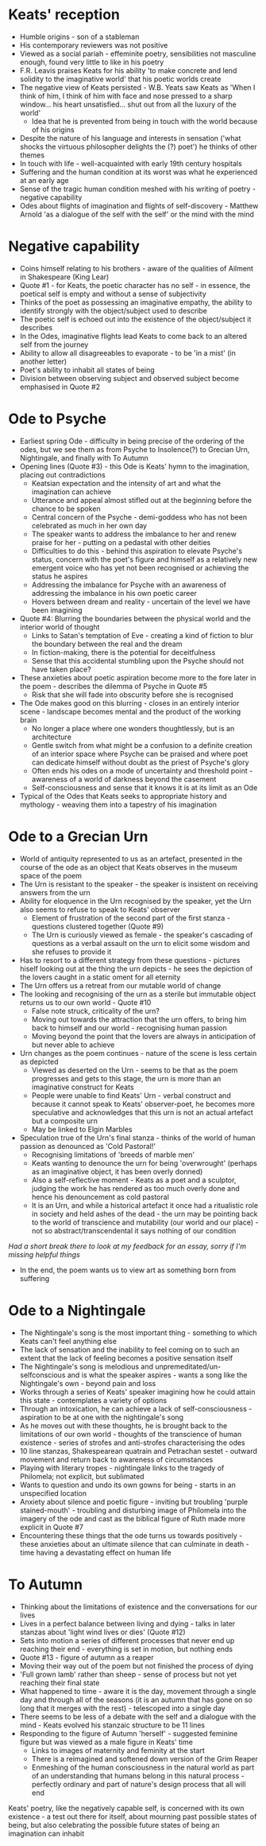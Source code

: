 # Keats' reception
* Humble origins - son of a stableman
* His contemporary reviewers was not positive 
* Viewed as a social pariah - effeminite poetry, sensibilities not masculine enough, found very little to like in his poetry
* F.R. Leavis praises Keats for his ability 'to make concrete and lend solidity to the imaginative world' that his poetic worlds create
* The negative view of Keats persisted - W.B. Yeats saw Keats as 'When I think of him, I think of him with face and nose pressed to a sharp window... his heart unsatisfied... shut out from all the luxury of the world'
    * Idea that he is prevented from being in touch with the world because of his origins
* Despite the nature of his language and interests in sensation ('what shocks the virtuous philosopher delights the (?) poet') he thinks of other themes
* In touch with life - well-acquainted with early 19th century hospitals
* Suffering and the human condition at its worst was what he experienced at an early age
* Sense of the tragic human condition meshed with his writing of poetry - negative capability
* Odes about flights of imagination and flights of self-discovery - Matthew Arnold 'as a dialogue of the self with the self' or the mind with the mind

# Negative capability
* Coins himself relating to his brothers - aware of the qualities of Ailment in Shakespeare (King Lear) 
* Quote #1 - for Keats, the poetic character has no self - in essence, the poetical self is empty and without a sense of subjectivity
* Thinks of the poet as possessing an imaginative empathy, the ability to identify strongly with the object/subject used to describe
* The poetic self is echoed out into the existence of the object/subject it describes
* In the Odes, imaginative flights lead Keats to come back to an altered self from the journey
* Ability to allow all disagreeables to evaporate - to be 'in a mist' (in another letter)
* Poet's ability to inhabit all states of being
* Division between observing subject and observed subject become emphasised in Quote #2 

# Ode to Psyche
* Earliest spring Ode - difficulty in being precise of the ordering of the odes, but we see them as from Psyche to Insolence(?) to Grecian Urn, Nightingale, and finally with To Autumn
* Opening lines (Quote #3) - this Ode is Keats' hymn to the imagination, placing out contradictions
    * Keatsian expectation and the intensity of art and what the imagination can achieve
    * Utterance and appeal almost stifled out at the beginning before the chance to be spoken
    * Central concern of the Psyche - demi-goddess who has not been celebrated as much in her own day 
    * The speaker wants to address the imbalance to her and renew praise for her - putting on a pedastal with other deities
    * Difficulties to do this - behind this aspiration to elevate Psyche's status, concern with the poet's figure and himself as a relatively new emergent voice who has yet not been recognised or achieving the status he aspires
    * Addressing the imbalance for Psyche with an awareness of addressing the imbalance in his own poetic career
    * Hovers between dream and reality - uncertain of the level we have been imagining
* Quote #4: Blurring the boundaries between the physical world and the interior world of thought
    * Links to Satan's temptation of Eve - creating a kind of fiction to blur the boundary between the real and the dream 
    * In fiction-making, there is the potential for deceitfulness
    * Sense that this accidental stumbling upon the Psyche should not have taken place?
* These anxieties about poetic aspiration become more to the fore later in the poem - describes the dilemma of Psyche in Quote #5
    * Risk that she will fade into obscurity before she is recognised 
* The Ode makes good on this blurring - closes in an entirely interior scene - landscape becomes mental and the product of the working brain
    * No longer a place where one wonders thoughtlessly, but is an architecture 
    * Gentle switch from what might be a confusion to a definite creation of an interior space where Psyche can be praised and where poet can dedicate himself without doubt as the priest of Psyche's glory
    * Often ends his odes on a mode of uncertainty and threshold point - awareness of a world of darkness beyond the casement
    * Self-consciousness and sense that it knows it is at its limit as an Ode 
* Typical of the Odes that Keats seeks to appropriate history and mythology - weaving them into a tapestry of his imagination

# Ode to a Grecian Urn
* World of antiquity represented to us as an artefact, presented in the course of the ode as an object that Keats observes in the museum space of the poem
* The Urn is resistant to the speaker - the speaker is insistent on receiving answers from the urn
* Ability for eloquence in the Urn recognised by the speaker, yet the Urn also seems to refuse to speak to Keats' observer 
    * Element of frustration of the second part of the first stanza - questions clustered together (Quote #9)
    * The Urn is curiously viewed as female - the speaker's cascading of questions as a verbal assault on the urn to elicit some wisdom and she refuses to provide it
* Has to resort to a different strategy from these questions - pictures hiself looking out at the thing the urn depicts - he sees the depiction of the lovers caught in a static oment for all eternity
* The Urn offers us a retreat from our mutable world of change
* The looking and recognising of the urn as a sterile but immutable object returns us to our own world - Quote #10
    * False note struck, criticality of the urn?
    * Moving out towards the attraction that the urn offers, to bring him back to himself and our world - recognising human passion
    * Moving beyond the point that the lovers are always in anticipation of but never able to achieve
* Urn changes as the poem continues - nature of the scene is less certain as depicted
    * Viewed as deserted on the Urn - seems to be that as the poem progresses and gets to this stage, the urn is more than an imaginative construct for Keats
    * People were unable to find Keats' Urn - verbal construct and because it cannot speak to Keats' observer-poet, he becomes more speculative and acknowledges that this urn is not an actual artefact but a composite urn
    * May be linked to Elgin Marbles
* Speculation true of the Urn's final stanza - thinks of the world of human passion as denounced as 'Cold Pastoral!'
    * Recognising limitations of 'breeds of marble men'
    * Keats wanting to denounce the urn for being 'overwrought' (perhaps as an imaginative object, it has been overly donned)
    * Also a self-reflective moment - Keats as a poet and a sculptor, judging the work he has rendered as too much overly done and hence his denouncement as cold pastoral
    * It is an Urn, and while a historical artefact it once had a ritualistic role in society and held ashes of the dead - the urn may be pointing back to the world of transcience and mutability (our world and our place) - not so abstract/transcendental it says nothing of our condition 

*Had a short break there to look at my feedback for an essay, sorry if I'm missing helpful things*

* In the end, the poem wants us to view art as something born from suffering

# Ode to a Nightingale
* The Nightingale's song is the most important thing - something to which Keats can't feel anything else
* The lack of sensation and the inability to feel coming on to such an extent that the lack of feeling becomes a positive sensation itself
* The Nightingale's song is melodious and unpremeditated/un-selfconscious and is what the speaker aspires - wants a song like the Nightingale's own - beyond pain and loss
* Works through a series of Keats' speaker imagining how he could attain this state - contemplates a variety of options
* Through an intoxication, he can achieve a lack of self-consciousness - aspiration to be at one with the nightingale's song
* As he moves out with these thoughts, he is brought back to the limitations of our own world - thoughts of the transcience of human existence - series of strofes and anti-strofes characterising the odes
* 10 line stanzas, Shakespearean quatrain and Petrachan sestet - outward movement and return back to awareness of circumstances
* Playing with literary tropes - nightingale links to the tragedy of Philomela; not explicit, but sublimated
* Wants to question and undo its own gowns for being - starts in an unspecified location
* Anxiety about silence and poetic figure - inviting but troubling 'purple stained-mouth' - troubling and disturbing image of Philomela into the imagery of the ode and cast as the biblical figure of Ruth made more explicit in Quote #7
* Encountering these things that the ode turns us towards positively - these anxieties about an ultimate silence that can culminate in death - time having a devastating effect on human life

# To Autumn
* Thinking about the limitations of existence and the conversations for our lives 
* Lives in a perfect balance between living and dying - talks in later stanzas about 'light wind lives or dies' (Quote #12)
* Sets into motion a series of different processes that never end up reaching their end - everything is set in motion, but nothing ends
* Quote #13 - figure of autumn as a reaper 
* Moving their way out of the poem but not finished the process of dying
* 'Full grown lamb' rather than sheep - sense of process but not yet reaching their final state 
* What happened to time - aware it is the day, movement through a single day and through all of the seasons (it is an autumn that has gone on so long that it merges with the rest) - telescoped into a single day
* There seems to be less of a debate with the self and a dialogue with the mind - Keats evolved his stanzaic structure to be 11 lines
* Responding to the figure of Autumn 'herself' - suggested feminine figure but was viewed as a male figure in Keats' time
    * Links to images of maternity and feminity at the start
    * There is a reimagined and softened down version of the Grim Reaper 
    * Enmeshing of the human consciousness in the natural world as part of an understanding that humans belong in this natural process - perfectly ordinary and part of nature's design process that all will end

Keats' poetry, like the negatively capable self, is concerned with its own existence - a test out there for itself, about mourning past possible states of being, but also celebrating the possible future states of being an imagination can inhabit
